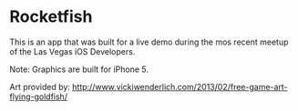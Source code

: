 Rocketfish
==========

This is an app that was built for a live demo during the mos recent meetup of the Las Vegas iOS Developers.

Note: Graphics are built for iPhone 5.

Art provided by: http://www.vickiwenderlich.com/2013/02/free-game-art-flying-goldfish/
